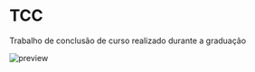 # TCC
Trabalho de conclusão de curso realizado durante a graduação 


![preview](https://github.com/FortunatoRoncholeta/TCC/capa.png) 

